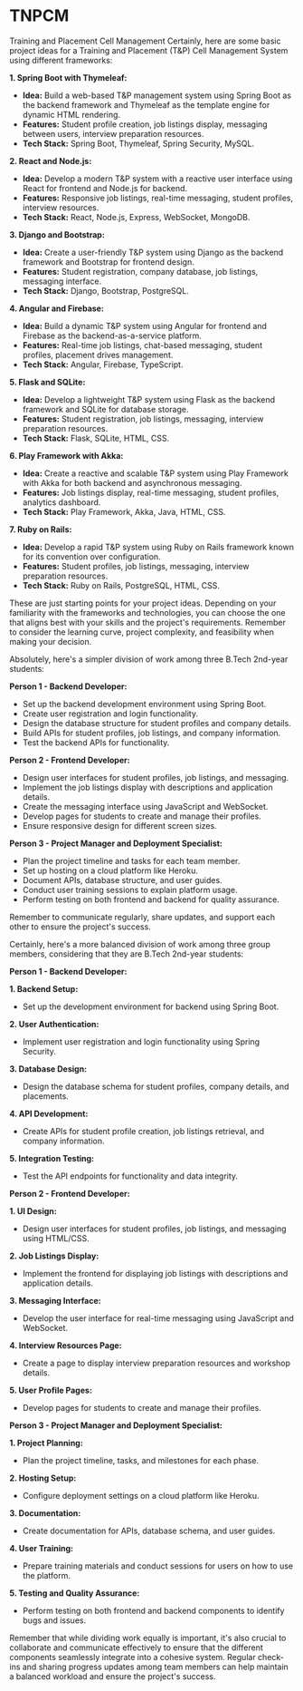 # TNPCM
Training and Placement Cell Management
Certainly, here are some basic project ideas for a Training and Placement (T&P) Cell Management System using different frameworks:

**1. Spring Boot with Thymeleaf:**
   - **Idea:** Build a web-based T&P management system using Spring Boot as the backend framework and Thymeleaf as the template engine for dynamic HTML rendering.
   - **Features:** Student profile creation, job listings display, messaging between users, interview preparation resources.
   - **Tech Stack:** Spring Boot, Thymeleaf, Spring Security, MySQL.

**2. React and Node.js:**
   - **Idea:** Develop a modern T&P system with a reactive user interface using React for frontend and Node.js for backend.
   - **Features:** Responsive job listings, real-time messaging, student profiles, interview resources.
   - **Tech Stack:** React, Node.js, Express, WebSocket, MongoDB.

**3. Django and Bootstrap:**
   - **Idea:** Create a user-friendly T&P system using Django as the backend framework and Bootstrap for frontend design.
   - **Features:** Student registration, company database, job listings, messaging interface.
   - **Tech Stack:** Django, Bootstrap, PostgreSQL.

**4. Angular and Firebase:**
   - **Idea:** Build a dynamic T&P system using Angular for frontend and Firebase as the backend-as-a-service platform.
   - **Features:** Real-time job listings, chat-based messaging, student profiles, placement drives management.
   - **Tech Stack:** Angular, Firebase, TypeScript.

**5. Flask and SQLite:**
   - **Idea:** Develop a lightweight T&P system using Flask as the backend framework and SQLite for database storage.
   - **Features:** Student registration, job listings, messaging, interview preparation resources.
   - **Tech Stack:** Flask, SQLite, HTML, CSS.

**6. Play Framework with Akka:**
   - **Idea:** Create a reactive and scalable T&P system using Play Framework with Akka for both backend and asynchronous messaging.
   - **Features:** Job listings display, real-time messaging, student profiles, analytics dashboard.
   - **Tech Stack:** Play Framework, Akka, Java, HTML, CSS.

**7. Ruby on Rails:**
   - **Idea:** Develop a rapid T&P system using Ruby on Rails framework known for its convention over configuration.
   - **Features:** Student profiles, job listings, messaging, interview preparation resources.
   - **Tech Stack:** Ruby on Rails, PostgreSQL, HTML, CSS.

These are just starting points for your project ideas. Depending on your familiarity with the frameworks and technologies, you can choose the one that aligns best with your skills and the project's requirements. Remember to consider the learning curve, project complexity, and feasibility when making your decision.



Absolutely, here's a simpler division of work among three B.Tech 2nd-year students:

**Person 1 - Backend Developer:**

- Set up the backend development environment using Spring Boot.
- Create user registration and login functionality.
- Design the database structure for student profiles and company details.
- Build APIs for student profiles, job listings, and company information.
- Test the backend APIs for functionality.

**Person 2 - Frontend Developer:**

- Design user interfaces for student profiles, job listings, and messaging.
- Implement the job listings display with descriptions and application details.
- Create the messaging interface using JavaScript and WebSocket.
- Develop pages for students to create and manage their profiles.
- Ensure responsive design for different screen sizes.

**Person 3 - Project Manager and Deployment Specialist:**

- Plan the project timeline and tasks for each team member.
- Set up hosting on a cloud platform like Heroku.
- Document APIs, database structure, and user guides.
- Conduct user training sessions to explain platform usage.
- Perform testing on both frontend and backend for quality assurance.

Remember to communicate regularly, share updates, and support each other to ensure the project's success.



Certainly, here's a more balanced division of work among three group members, considering that they are B.Tech 2nd-year students:

**Person 1 - Backend Developer:**

**1. Backend Setup:**
   - Set up the development environment for backend using Spring Boot.

**2. User Authentication:**
   - Implement user registration and login functionality using Spring Security.

**3. Database Design:**
   - Design the database schema for student profiles, company details, and placements.

**4. API Development:**
   - Create APIs for student profile creation, job listings retrieval, and company information.

**5. Integration Testing:**
   - Test the API endpoints for functionality and data integrity.

**Person 2 - Frontend Developer:**

**1. UI Design:**
   - Design user interfaces for student profiles, job listings, and messaging using HTML/CSS.

**2. Job Listings Display:**
   - Implement the frontend for displaying job listings with descriptions and application details.

**3. Messaging Interface:**
   - Develop the user interface for real-time messaging using JavaScript and WebSocket.

**4. Interview Resources Page:**
   - Create a page to display interview preparation resources and workshop details.

**5. User Profile Pages:**
   - Develop pages for students to create and manage their profiles.

**Person 3 - Project Manager and Deployment Specialist:**

**1. Project Planning:**
   - Plan the project timeline, tasks, and milestones for each phase.

**2. Hosting Setup:**
   - Configure deployment settings on a cloud platform like Heroku.

**3. Documentation:**
   - Create documentation for APIs, database schema, and user guides.

**4. User Training:**
   - Prepare training materials and conduct sessions for users on how to use the platform.

**5. Testing and Quality Assurance:**
   - Perform testing on both frontend and backend components to identify bugs and issues.

Remember that while dividing work equally is important, it's also crucial to collaborate and communicate effectively to ensure that the different components seamlessly integrate into a cohesive system. Regular check-ins and sharing progress updates among team members can help maintain a balanced workload and ensure the project's success.
